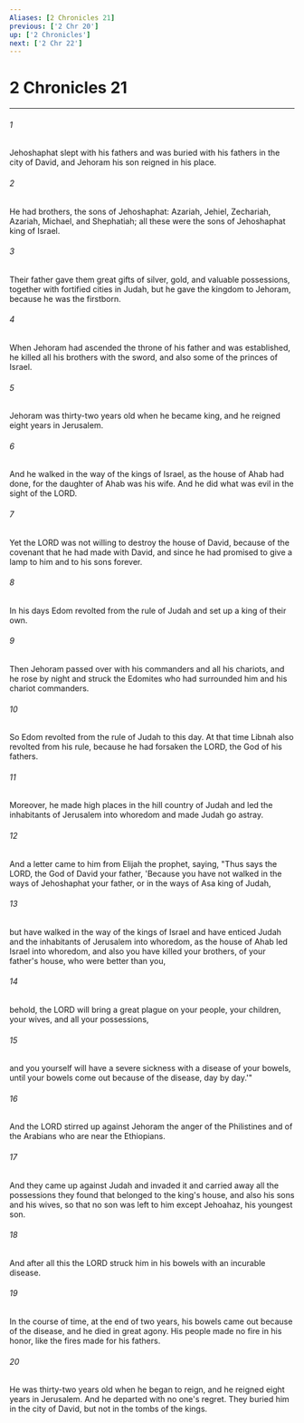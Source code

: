 ```yaml
---
Aliases: [2 Chronicles 21]
previous: ['2 Chr 20']
up: ['2 Chronicles']
next: ['2 Chr 22']
---
```

# 2 Chronicles 21

***

 

###### 1 
Jehoshaphat slept with his fathers and was buried with his fathers in the city of David, and Jehoram his son reigned in his place. 
 

###### 2 
He had brothers, the sons of Jehoshaphat: Azariah, Jehiel, Zechariah, Azariah, Michael, and Shephatiah; all these were the sons of Jehoshaphat king of Israel. 
 

###### 3 
Their father gave them great gifts of silver, gold, and valuable possessions, together with fortified cities in Judah, but he gave the kingdom to Jehoram, because he was the firstborn. 
 

###### 4 
When Jehoram had ascended the throne of his father and was established, he killed all his brothers with the sword, and also some of the princes of Israel. 
 

###### 5 
Jehoram was thirty-two years old when he became king, and he reigned eight years in Jerusalem. 
 

###### 6 
And he walked in the way of the kings of Israel, as the house of Ahab had done, for the daughter of Ahab was his wife. And he did what was evil in the sight of the LORD. 
 

###### 7 
Yet the LORD was not willing to destroy the house of David, because of the covenant that he had made with David, and since he had promised to give a lamp to him and to his sons forever.
 
 

###### 8 
In his days Edom revolted from the rule of Judah and set up a king of their own. 
 

###### 9 
Then Jehoram passed over with his commanders and all his chariots, and he rose by night and struck the Edomites who had surrounded him and his chariot commanders. 
 

###### 10 
So Edom revolted from the rule of Judah to this day. At that time Libnah also revolted from his rule, because he had forsaken the LORD, the God of his fathers.
 
 

###### 11 
Moreover, he made high places in the hill country of Judah and led the inhabitants of Jerusalem into whoredom and made Judah go astray. 
 

###### 12 
And a letter came to him from Elijah the prophet, saying, "Thus says the LORD, the God of David your father, 'Because you have not walked in the ways of Jehoshaphat your father, or in the ways of Asa king of Judah, 
 

###### 13 
but have walked in the way of the kings of Israel and have enticed Judah and the inhabitants of Jerusalem into whoredom, as the house of Ahab led Israel into whoredom, and also you have killed your brothers, of your father's house, who were better than you, 
 

###### 14 
behold, the LORD will bring a great plague on your people, your children, your wives, and all your possessions, 
 

###### 15 
and you yourself will have a severe sickness with a disease of your bowels, until your bowels come out because of the disease, day by day.'"
 
 

###### 16 
And the LORD stirred up against Jehoram the anger of the Philistines and of the Arabians who are near the Ethiopians. 
 

###### 17 
And they came up against Judah and invaded it and carried away all the possessions they found that belonged to the king's house, and also his sons and his wives, so that no son was left to him except Jehoahaz, his youngest son.
 
 

###### 18 
And after all this the LORD struck him in his bowels with an incurable disease. 
 

###### 19 
In the course of time, at the end of two years, his bowels came out because of the disease, and he died in great agony. His people made no fire in his honor, like the fires made for his fathers. 
 

###### 20 
He was thirty-two years old when he began to reign, and he reigned eight years in Jerusalem. And he departed with no one's regret. They buried him in the city of David, but not in the tombs of the kings.
 
